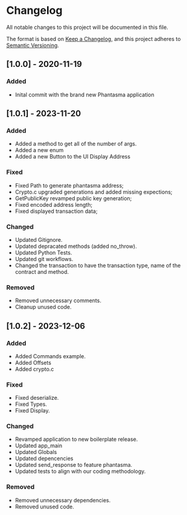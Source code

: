 # Changelog

All notable changes to this project will be documented in this file.

The format is based on [Keep a Changelog](https://keepachangelog.com/en/1.0.0/),
and this project adheres to [Semantic Versioning](https://semver.org/spec/v2.0.0.html).

## [1.0.0] - 2020-11-19

### Added

- Inital commit with the brand new Phantasma application

## [1.0.1] - 2023-11-20

### Added
- Added a method to get all of the number of args.
- Added a new enum
- Added a new Button to the UI Display Address

### Fixed
- Fixed Path to generate phantasma address;
- Crypto.c upgraded generations and added missing expections;
- GetPublicKey revamped public key generation;
- Fixed encoded address length;
- Fixed displayed transaction data;

### Changed
- Updated Gitignore.
- Updated depracated methods (added no_throw).
- Updated Python Tests.
- Updated git workflows.
- Changed the transaction to have the transaction type, name of the contract and method.
    
### Removed
- Removed unnecessary comments.
- Cleanup unused code.


## [1.0.2] - 2023-12-06

### Added
- Added Commands example.
- Added Offsets
- Added crypto.c

### Fixed
- Fixed deserialize.
- Fixed Types.
- Fixed Display.

### Changed
- Revamped application to new boilerplate release.
- Updated app_main
- Updated Globals
- Updated depencencies
- Updated send_response to feature phantasma.
- Updated tests to align with our coding methodology.

### Removed
- Removed unnecessary dependencies.
- Removed unused code.